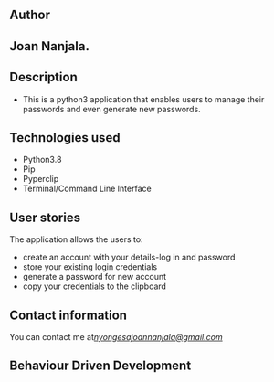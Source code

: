 ## Author
## Joan Nanjala.

## Description
* This is a python3 application that enables users to manage their passwords and even generate new passwords.

## Technologies used
* Python3.8
* Pip
* Pyperclip
* Terminal/Command Line Interface

## User stories
The application allows the users to:
* create an account with your details-log in and password
* store your existing login credentials
* generate a password for new account
* copy your credentials to the clipboard

## Contact information
You can contact me at*nyongesajoannanjala@gmail.com*

## Behaviour Driven Development

